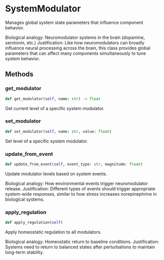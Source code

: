 # SystemModulator

Manages global system state parameters that influence component behavior.

Biological analogy: Neuromodulator systems in the brain (dopamine, serotonin, etc.)
Justification: Like how neuromodulators can broadly influence neural processing 
across the brain, this class provides global parameters that can affect many 
components simultaneously to tune system behavior.

## Methods

### get_modulator

```python
def get_modulator(self, name: str) -> float
```

Get current level of a specific system modulator.

### set_modulator

```python
def set_modulator(self, name: str, value: float)
```

Set level of a specific system modulator.

### update_from_event

```python
def update_from_event(self, event_type: str, magnitude: float)
```

Update modulator levels based on system events.

Biological analogy: How environmental events trigger neuromodulator release.
Justification: Different types of events should trigger appropriate system-wide
responses, similar to how stress increases norepinephrine in biological systems.

### apply_regulation

```python
def apply_regulation(self)
```

Apply homeostatic regulation to all modulators.

Biological analogy: Homeostatic return to baseline conditions.
Justification: Systems need to return to balanced states after perturbations
to maintain long-term stability.

